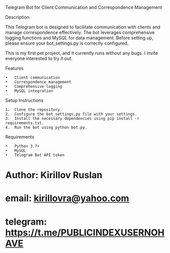 Telegram Bot for Client Communication and Correspondence Management

Description

This Telegram bot is designed to facilitate communication with clients and manage correspondence effectively. The bot leverages comprehensive logging functions and MySQL for data management. Before setting up, please ensure your bot_settings.py is correctly configured.

This is my first pet project, and it currently runs without any bugs. I invite everyone interested to try it out.

Features

	•	Client communication
	•	Correspondence management
	•	Comprehensive logging
	•	MySQL integration

Setup Instructions

	1.	Clone the repository.
	2.	Configure the bot_settings.py file with your settings.
	3.	Install the necessary dependencies using pip install -r requirements.txt.
	4.	Run the bot using python bot.py.

Requirements

	•	Python 3.7+
	•	MySQL
	•	Telegram Bot API token

# Author: Kirillov Ruslan
# email: kirillovra@yahoo.com
# telegram: https://t.me/PUBLICINDEXUSERNOHAVE


